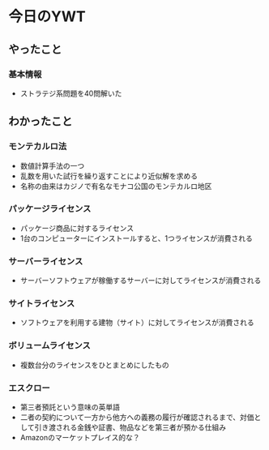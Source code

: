 # 今日のYWT

## やったこと

### 基本情報

- ストラテジ系問題を40問解いた

## わかったこと

### モンテカルロ法

- 数値計算手法の一つ
- 乱数を用いた試行を繰り返すことにより近似解を求める
- 名称の由来はカジノで有名なモナコ公国のモンテカルロ地区

### パッケージライセンス

- パッケージ商品に対するライセンス
- 1台のコンピューターにインストールすると、1つライセンスが消費される

### サーバーライセンス

- サーバーソフトウェアが稼働するサーバーに対してライセンスが消費される

### サイトライセンス

- ソフトウェアを利用する建物（サイト）に対してライセンスが消費される

### ボリュームライセンス

- 複数台分のライセンスをひとまとめにしたもの

### エスクロー

- 第三者預託という意味の英単語
- 二者の契約について一方から他方への義務の履行が確認されるまで、対価として引き渡される金銭や証書、物品などを第三者が預かる仕組み
- Amazonのマーケットプレイス的な？
